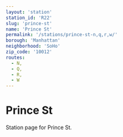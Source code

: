 ```yaml
---
layout: 'station'
station_id: 'R22'
slug: 'prince-st'
name: 'Prince St'
permalink: '/stations/prince-st-n,q,r,w/'
borough: 'Manhattan'
neighborhood: 'SoHo'
zip_code: '10012'
routes:
  - N,
  - Q,
  - R,
  - W
---
```

# Prince St

Station page for Prince St.

